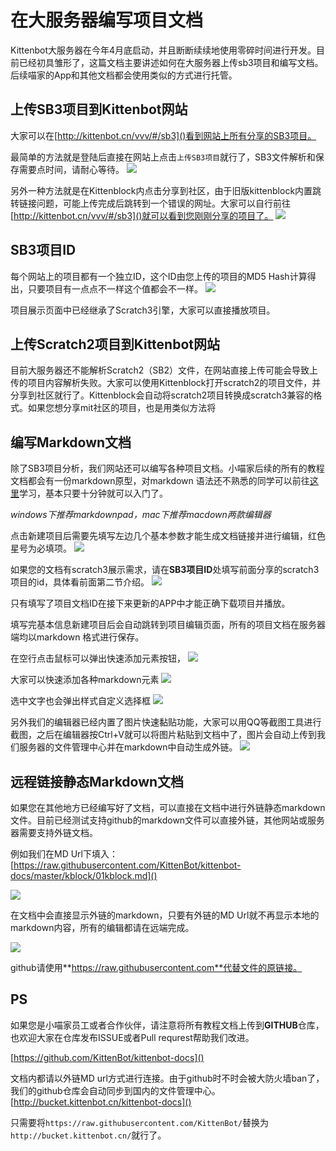 # 在大服务器编写项目文档

Kittenbot大服务器在今年4月底启动，并且断断续续地使用零碎时间进行开发。目前已经初具雏形了，这篇文档主要讲述如何在大服务器上传sb3项目和编写文档。后续喵家的App和其他文档都会使用类似的方式进行托管。

## 上传SB3项目到Kittenbot网站
大家可以在[http://kittenbot.cn/vvv/#/sb3]()看到网站上所有分享的SB3项目。

最简单的方法就是登陆后直接在网站上点击`上传SB3项目`就行了，SB3文件解析和保存需要点时间，请耐心等待。
![](./images/c0_01.png)

另外一种方法就是在Kittenblock内点击分享到社区，由于旧版kittenblock内置跳转链接问题，可能上传完成后跳转到一个错误的网址。大家可以自行前往[http://kittenbot.cn/vvv/#/sb3]()就可以看到您刚刚分享的项目了。
![](./images/c0_02.png)

## SB3项目ID

每个网站上的项目都有一个独立ID，这个ID由您上传的项目的MD5 Hash计算得出，只要项目有一点点不一样这个值都会不一样。
![](./images/c0_03.png)

项目展示页面中已经继承了Scratch3引擎，大家可以直接播放项目。

## 上传Scratch2项目到Kittenbot网站
目前大服务器还不能解析Scratch2（SB2）文件，在网站直接上传可能会导致上传的项目内容解析失败。大家可以使用Kittenblock打开scratch2的项目文件，并分享到社区就行了。Kittenblock会自动将scratch2项目转换成scratch3兼容的格式。如果您想分享mit社区的项目，也是用类似方法将

## 编写Markdown文档
除了SB3项目分析，我们网站还可以编写各种项目文档。小喵家后续的所有的教程文档都会有一份markdown原型，对markdown
语法还不熟悉的同学可以前往[这里](https://www.jianshu.com/p/1b8d510eb931)学习，基本只要十分钟就可以入门了。

*windows下推荐markdownpad，mac下推荐macdown两款编辑器*

点击新建项目后需要先填写左边几个基本参数才能生成文档链接并进行编辑，红色星号为必填项。
![](./images/c0_04.png)

如果您的文档有scratch3展示需求，请在**SB3项目ID**处填写前面分享的scratch3项目的id，具体看前面第二节介绍。
![](./images/c0_05.png)

只有填写了项目文档ID在接下来更新的APP中才能正确下载项目并播放。

填写完基本信息新建项目后会自动跳转到项目编辑页面，所有的项目文档在服务器端均以markdown
格式进行保存。

在空行点击鼠标可以弹出快速添加元素按钮，
![](./images/c0_06.png)

大家可以快速添加各种markdown元素
![](./images/c0_07.png)

选中文字也会弹出样式自定义选择框
![](./images/c0_08.png)

另外我们的编辑器已经内置了图片快速黏贴功能，大家可以用QQ等截图工具进行截图，之后在编辑器按Ctrl+V就可以将图片粘贴到文档中了，图片会自动上传到我们服务器的文件管理中心并在markdown中自动生成外链。
![](./images/c0_09.png)


## 远程链接静态Markdown文档

如果您在其他地方已经编写好了文档，可以直接在文档中进行外链静态markdown文件。目前已经测试支持github的markdown文件可以直接外链，其他网站或服务器需要支持外链文档。

例如我们在MD Url下填入：
[https://raw.githubusercontent.com/KittenBot/kittenbot-docs/master/kblock/01kblock.md]()

![](./images/c0_10.png)

在文档中会直接显示外链的markdown，只要有外链的MD Url就不再显示本地的markdown内容，所有的编辑都请在远端完成。

![](./images/c0_11.png)

github请使用**https://raw.githubusercontent.com**代替文件的原链接。


## PS

如果您是小喵家员工或者合作伙伴，请注意将所有教程文档上传到**GITHUB**仓库，也欢迎大家在仓库发布ISSUE或者Pull requrest帮助我们改进。

[https://github.com/KittenBot/kittenbot-docs]()

文档内都请以外链MD url方式进行连接。由于github时不时会被大防火墙ban了，我们的github仓库会自动同步到国内的文件管理中心。[http://bucket.kittenbot.cn/kittenbot-docs]()

只需要将`https://raw.githubusercontent.com/KittenBot/`替换为`http://bucket.kittenbot.cn/`就行了。






